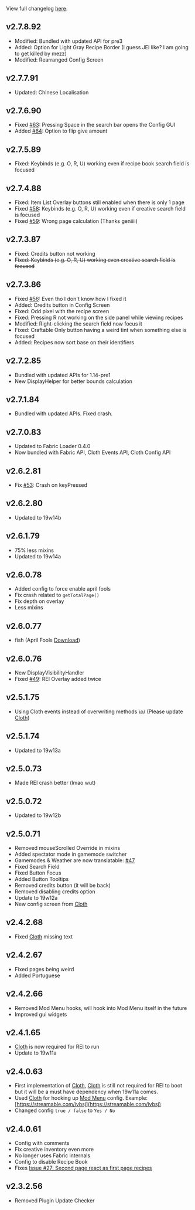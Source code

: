 View full changelog [here](https://github.com/shedaniel/RoughlyEnoughItems/blob/1.14/CHANGELOG.md).
## v2.7.8.92
- Modified: Bundled with updated API for pre3
- Added: Option for Light Gray Recipe Border (I guess JEI like? I am going to get killed by mezz)
- Modified: Rearranged Config Screen 
## v2.7.7.91
- Updated: Chinese Localisation
## v2.7.6.90
- Fixed [#63](https://github.com/shedaniel/RoughlyEnoughItems/issues/63): Pressing Space in the search bar opens the Config GUI
- Added [#64](https://github.com/shedaniel/RoughlyEnoughItems/issues/64): Option to flip give amount
## v2.7.5.89
- Fixed: Keybinds (e.g. O, R, U) working even if recipe book search field is focused
## v2.7.4.88
- Fixed: Item List Overlay buttons still enabled when there is only 1 page
- Fixed [#58](https://github.com/shedaniel/RoughlyEnoughItems/issues/58): Keybinds (e.g. O, R, U) working even if creative search field is focused
- Fixed [#59](https://github.com/shedaniel/RoughlyEnoughItems/issues/59): Wrong page calculation (Thanks geniiii)
## v2.7.3.87
- Fixed: Credits button not working
- ~~Fixed: Keybinds (e.g. O, R, U) working even creative search field is focused~~
## v2.7.3.86
- Fixed [#56](https://github.com/shedaniel/RoughlyEnoughItems/issues/56): Even tho I don't know how I fixed it
- Added: Credits button in Config Screen
- Fixed: Odd pixel with the recipe screen
- Fixed: Pressing R not working on the side panel while viewing recipes
- Modified: Right-clicking the search field now focus it
- Fixed: Craftable Only button having a weird tint when something else is focused
- Added: Recipes now sort base on their identifiers
## v2.7.2.85
- Bundled with updated APIs for 1.14-pre1
- New DisplayHelper for better bounds calculation
## v2.7.1.84
- Bundled with updated APIs. Fixed crash.
## v2.7.0.83
- Updated to Fabric Loader 0.4.0
- Now bundled with Fabric API, Cloth Events API, Cloth Config API
## v2.6.2.81
- Fix [#53](https://github.com/shedaniel/RoughlyEnoughItems/issues/53): Crash on keyPressed
## v2.6.2.80
- Updated to 19w14b
## v2.6.1.79
- 75% less mixins
- Updated to 19w14a
## v2.6.0.78
- Added config to force enable april fools
- Fix crash related to `getTotalPage()`
- Fix depth on overlay
- Less mixins
## v2.6.0.77
- fish (April Fools [Download](https://minecraft.curseforge.com/projects/roughly-enough-items/files/2693786))
## v2.6.0.76
- New DisplayVisibilityHandler
- Fixed [#49](https://github.com/shedaniel/RoughlyEnoughItems/issues/49): REI Overlay added twice
## v2.5.1.75
- Using Cloth events instead of overwriting methods \o/ (Please update [Cloth](https://minecraft.curseforge.com/projects/cloth))
## v2.5.1.74
- Updated to 19w13a
## v2.5.0.73
- Made REI crash better (lmao wut)
## v2.5.0.72
- Updated to 19w12b
## v2.5.0.71
- Removed mouseScrolled Override in mixins
- Added spectator mode in gamemode switcher
- Gamemodes & Weather are now translatable: [#47](https://github.com/shedaniel/RoughlyEnoughItems/issues/47)
- Fixed Search Field
- Fixed Button Focus
- Added Button Tooltips
- Removed credits button (it will be back)
- Removed disabling credits option
- Update to 19w12a
- New config screen from [Cloth](https://minecraft.curseforge.com/projects/cloth)
## v2.4.2.68
- Fixed [Cloth](https://minecraft.curseforge.com/projects/cloth) missing text
## v2.4.2.67
- Fixed pages being weird
- Added Portuguese
## v2.4.2.66
- Removed Mod Menu hooks, will hook into Mod Menu itself in the future
- Improved gui widgets
## v2.4.1.65
- [Cloth](https://minecraft.curseforge.com/projects/cloth) is now required for REI to run
- Update to 19w11a
## v2.4.0.63
- First implementation of [Cloth](https://minecraft.curseforge.com/projects/cloth), [Cloth](https://minecraft.curseforge.com/projects/cloth) is still not required for REI to boot but it will be a must have dependency when 19w11a comes.
- Used [Cloth](https://minecraft.curseforge.com/projects/cloth) for hooking up [Mod Menu](https://minecraft.curseforge.com/projects/modmenu/) config. Example: [https://streamable.com/ivbsj](https://streamable.com/ivbsj)
- Changed config `true / false` to `Yes / No`
## v2.4.0.61
- Config with comments
- Fix creative inventory even more
- No longer uses Fabric internals
- Config to disable Recipe Book
- Fixes [Issue #27: Second page react as first page recipes](https://github.com/shedaniel/RoughlyEnoughItems/issues/27)
## v2.3.2.56
- Removed Plugin Update Checker
